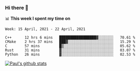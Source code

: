 ### Hi there 👋

📊 **This week I spent my time on**
<!--START_SECTION:waka-->
```text
Week: 15 April, 2021 - 22 April, 2021

C++      12 hrs 6 mins   █████████████████▓░░░░░░░   70.61 % 
CMake    2 hrs 37 mins   ███▓░░░░░░░░░░░░░░░░░░░░░   15.29 % 
C        57 mins         █▒░░░░░░░░░░░░░░░░░░░░░░░   05.62 % 
Rust     31 mins         ▓░░░░░░░░░░░░░░░░░░░░░░░░   03.07 % 
Python   26 mins         ▓░░░░░░░░░░░░░░░░░░░░░░░░   02.53 % 
```
<!--END_SECTION:waka-->


[![Paul's github stats](https://github-readme-stats.vercel.app/api?username=mickeyouyou&theme=dracula&show_icons=true)](https://github.com/anuraghazra/github-readme-stats)
